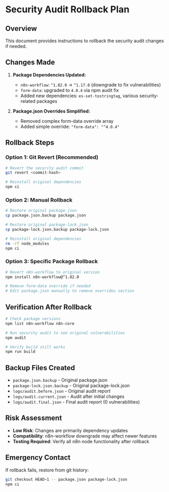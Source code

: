 # Security Audit Rollback Plan

## Overview
This document provides instructions to rollback the security audit changes if needed.

## Changes Made
1. **Package Dependencies Updated:**
   - `n8n-workflow`: `^1.82.0` → `^1.17.0` (downgrade to fix vulnerabilities)
   - `form-data`: upgraded to `4.0.4` via npm audit fix
   - Added new dependencies: `es-set-tostringtag`, various security-related packages

2. **Package.json Overrides Simplified:**
   - Removed complex form-data override array
   - Added simple override: `"form-data": "^4.0.4"`

## Rollback Steps

### Option 1: Git Revert (Recommended)
```bash
# Revert the security audit commit
git revert <commit-hash>

# Reinstall original dependencies
npm ci
```

### Option 2: Manual Rollback
```bash
# Restore original package.json
cp package.json.backup package.json

# Restore original package-lock.json
cp package-lock.json.backup package-lock.json

# Reinstall original dependencies
rm -rf node_modules
npm ci
```

### Option 3: Specific Package Rollback
```bash
# Revert n8n-workflow to original version
npm install n8n-workflow@^1.82.0

# Remove form-data override if needed
# Edit package.json manually to remove overrides section
```

## Verification After Rollback
```bash
# Check package versions
npm list n8n-workflow n8n-core

# Run security audit to see original vulnerabilities
npm audit

# Verify build still works
npm run build
```

## Backup Files Created
- `package.json.backup` - Original package.json
- `package-lock.json.backup` - Original package-lock.json
- `logs/audit.before.json` - Original audit report
- `logs/audit.current.json` - Audit after initial changes
- `logs/audit.final.json` - Final audit report (0 vulnerabilities)

## Risk Assessment
- **Low Risk**: Changes are primarily dependency updates
- **Compatibility**: n8n-workflow downgrade may affect newer features
- **Testing Required**: Verify all n8n node functionality after rollback

## Emergency Contact
If rollback fails, restore from git history:
```bash
git checkout HEAD~1 -- package.json package-lock.json
npm ci
```
